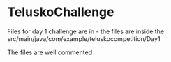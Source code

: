 # TeluskoChallenge

Files for day  1 challenge are in - the files are inside the src/main/java/com/example/teluskocompetition/Day1

The files are well commented 
